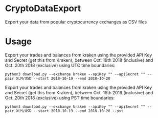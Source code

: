 # CryptoDataExport
Export your data from popular cryptocurrency exchanges as CSV files

# Usage

Export your trades and balances from kraken using the provided API Key and Secret (get this from Kraken), between Oct. 19th 2018 (inclusive) and Oct. 20th 2018 (exclusive) using UTC time boundaries:

    python3 download.py --exchange kraken --apiKey "" --apiSecret "" --pair XLM/USD --start 2018-10-19 --end 2018-10-20

Export your trades and balances from kraken using the provided API Key and Secret (get this from Kraken), between Oct. 19th 2018 (inclusive) and Oct. 20th 2018 (exclusive) using PST time boundaries:

    python3 download.py --exchange kraken --apiKey "" --apiSecret "" --pair XLM/USD --start 2018-10-19 --end 2018-10-20 --pst
